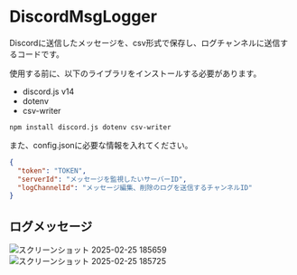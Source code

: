 # DiscordMsgLogger
Discordに送信したメッセージを、csv形式で保存し、ログチャンネルに送信するコードです。

使用する前に、以下のライブラリをインストールする必要があります。
- discord.js v14
- dotenv
- csv-writer
```
npm install discord.js dotenv csv-writer
```

また、config.jsonに必要な情報を入れてください。
```json
{
  "token": "TOKEN",
  "serverId": "メッセージを監視したいサーバーID",
  "logChannelId": "メッセージ編集、削除のログを送信するチャンネルID"
}
```

## ログメッセージ
![スクリーンショット 2025-02-25 185659](https://github.com/user-attachments/assets/3a54dbea-f164-4958-8805-67d9a090defc)
![スクリーンショット 2025-02-25 185725](https://github.com/user-attachments/assets/839027d3-77ab-47f0-b2ca-7efb70537ff6)
